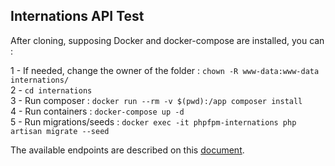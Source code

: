 ## Internations API Test

After cloning, supposing Docker and docker-compose are installed, you can :

1 - If needed, change the owner of the folder : ```chown -R www-data:www-data internations/```\
2 - ```cd internations```\
3 - Run composer :  ```docker run --rm -v $(pwd):/app composer install```\
4 - Run containers : ```docker-compose up -d```\
5 - Run migrations/seeds : ```docker exec -it phpfpm-internations php artisan migrate --seed```

The available endpoints are described on this [document](endpoints.pdf).


